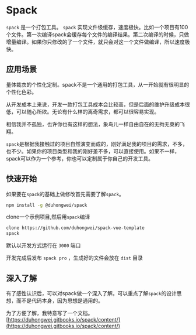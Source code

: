 # Spack #
`spack` 是一个打包工具。
`spack` 实现文件级缓存，速度极快。比如一个项目有100个文件。第一次编译spack会缓存每个文件的编译结果。第二次编译的时候，只做增量编译。如果你只修改的了一个文件，就只会对这一个文件做编译，所以速度极快。

## 应用场景 ##
量体裁衣的个性化定制。spack不是一个通用的打包工具，从一开始就有很明显的个性化色彩。

从开发成本上来说，开发一款打包工具成本会比较高，但是后面的维护升级成本很低，可以随心所欲。无论有什么样的离奇需求，都可以很容易实现。

相信我并不孤独，也许你也有这样的想法，象鸟儿一样自由自在的无拘无束的飞翔。

`spack`是根据我接触过的项目自然演变而成的，刚好满足我的项目的需求，不多，也不少。如果你的项目类型和我的刚好差不多，可以直接使用。如果不一样，spack可以作为一个参考，你也可以定制属于你自己的开发工具。

## 快速开始 ##
如果要在`spack`的基础上做修改首先需要了解`spack`。

``` bash
npm install -g @duhongwei/spack
```
clone一个示例项目,然后用`spack`编译

``` bash
clone https://github.com/duhongwei/spack-vue-template
spack
```
默认以开发方式运行在 `3000` 端口

开发完成后发布 `spack pro` ，生成好的文件会放在 `dist` 目录

## 深入了解 ##

有了感性认识后，可以对spack做一个深入了解。可以重点了解`spack`的设计思想，而不是代码本身，因为思想是通用的。

为了方便了解，我特意写了一个文档。
[https://duhongwei.gitbooks.io/spack/content/](https://duhongwei.gitbooks.io/spack/content/)
